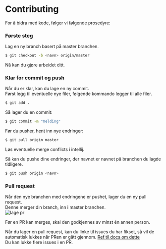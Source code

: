 # Contributing

For å bidra med kode, følger vi følgende prosedyre:

### Første steg
Lag en ny branch basert på master branchen.
```sh
$ git checkout -b <navn> origin/master
```

Nå kan du gjøre arbeidet ditt.

### Klar for commit og push

Når du er klar, kan du lage en ny commit.  
Først legg til eventuelle nye filer, følgende kommando legger til alle filer.
```sh
$ git add .
```

Så lager du en commit:

```sh
$ git commit -m "melding"
```

Før du pusher, hent inn nye endringer:

```sh
$ git pull origin master
```

Løs eventuelle merge conflicts i intellij.

Så kan du pushe dine endringer, der navnet er navnet på branchen du lagde tidligere.
```sh
$ git push origin <navn>
```

### Pull request

Når den nye branchen med endringene er pushet, lager du en ny pull request.  
Denne merger din branch, inn i master branchen.  
![lage pr](https://i.imgur.com/0UnA23s.png)

Før en PR kan merges, skal den godkjennes av minst én annen person.

Når du lager en pull request, kan du linke til issues du har fikset, så vil de automatisk lukkes når PRen er gått gjennom. [Ref til docs om dette](https://docs.github.com/en/github/managing-your-work-on-github/linking-a-pull-request-to-an-issue#linking-a-pull-request-to-an-issue-using-a-keyword)  
Du kan lukke flere issues i en PR.
